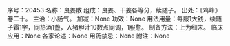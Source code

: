 序号：20453
名称：良姜散
组成：良姜、干姜各等分，续随子。
出处：《鸡峰》卷二十。
主治：小肠气。
加减：None
功效：None
用法用量：每服1大钱，续随子霜1字，同热酒1盏，入猪胆汁10数点同调，1服愈。
制备方法：上为细末。
临床应用：None
各家论述：None
用药禁忌：None
附注：None
